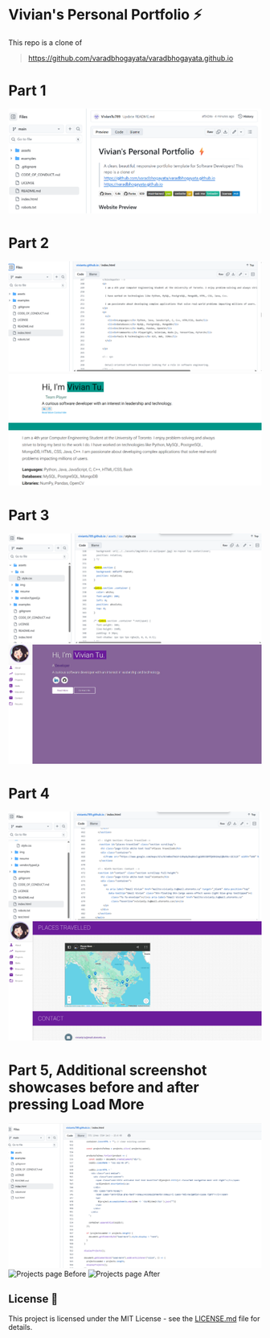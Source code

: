 # Vivian's Personal Portfolio ⚡️ 

This repo is a clone of
> https://github.com/varadbhogayata/varadbhogayata.github.io 


# Part 1
![Part 1 screenshot](assets\img\ECE444Part1.png)

# Part 2
![Repo screenshot](assets\img\ECE444Part2Repo.png)
![Deployed website screenshot](assets\img\ECE444Part2Site.png)

# Part 3
![Repo screenshot](assets\img\ECE444Part3Repo.png)
![Deployed website screenshot](assets\img\ECE444Part3Site.png)

# Part 4
![Repo screenshot](assets\img\ECE444Part4Repo.png)
![Places travelled page](assets\img\ECE444Part4Site.png)

# Part 5, Additional screenshot showcases before and after pressing Load More
![Repo screenshot](assets\img\ECE444Part5Repo.png)
![Projects page Before](assets\img\ECE444Part5Before.png)
![Projects page After](assets\img\ECE444Part5After.png)

## License 📄
This project is licensed under the MIT License - see the [LICENSE.md](./LICENSE) file for details.
